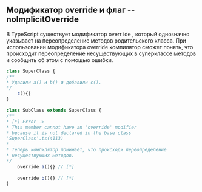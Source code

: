## Модификатор override и флаг --noImplicitOverride

В TypeScript существует модификатор overr
ide , который однозначно указывает на переопределение методов родительского
класса. При использовании модификатора override компилятор сможет понять, что
происходит переопределение несуществующих в суперклассе методов и сообщить об
этом с помощью ошибки.

```ts
class SuperClass {
/**
* Удалили a() и b() и добавили c().
*/
	с(){}
}

class SubClass extends SuperClass {
/**
* [*] Error ->
* This member cannot have an 'override' modifier
* because it is not declared in the base class
'SuperClass'.ts(4113)
*
* Теперь компилятор понимает, что происходи переопределение
* несуществующих методов.
*/
	override a(){} // [*]
	
	override b(){} // [*]
}
```